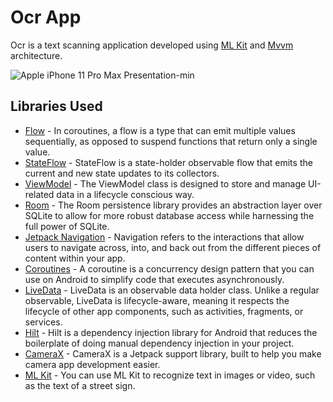 # Ocr App

Ocr is a text scanning application developed using <a href="https://developers.google.com/ml-kit/vision/text-recognition/android" target="_blank">ML Kit</a> and <a href="https://developer.android.com/jetpack/guide?gclid=CjwKCAiAvaGRBhBlEiwAiY-yMA7nReu6Sy2xNvCOckPcjnZ4V8mB9Dnmubdta3k0NjZhX7ZG4bhE_xoCKiUQAvD_BwE&gclsrc=aw.ds" target="_blank">Mvvm</a> architecture.

![Apple iPhone 11 Pro Max Presentation-min](https://user-images.githubusercontent.com/75806927/157576296-8be9d059-4061-4cb9-82db-f4b71a73b12a.png)


## Libraries Used

- <a href="https://developer.android.com/kotlin/flow" target="_blank">Flow</a> - In coroutines, a flow is a type that can emit multiple values sequentially, as opposed to suspend functions that return only a single value.
- <a href="https://developer.android.com/kotlin/flow/stateflow-and-sharedflow" target="_blank">StateFlow</a> - StateFlow is a state-holder observable flow that emits the current and new state updates to its collectors.
- <a href="https://developer.android.com/topic/libraries/architecture/viewmodel" target="_blank">ViewModel</a> - The ViewModel class is designed to store and manage UI-related data in a lifecycle conscious way.
- <a href="https://developer.android.com/training/data-storage/room" target="_blank">Room</a> - The Room persistence library provides an abstraction layer over SQLite to allow for more robust database access while harnessing the full power of SQLite.
- <a href="https://developer.android.com/guide/navigation">Jetpack Navigation</a> - Navigation refers to the interactions that allow users to navigate across, into, and back out from the different pieces of content within your app.
- <a href="https://kotlinlang.org/docs/coroutines-overview.html">Coroutines</a> - A coroutine is a concurrency design pattern that you can use on Android to simplify code that executes asynchronously.
- <a href="https://developer.android.com/topic/libraries/architecture/livedata">LiveData</a> - LiveData is an observable data holder class. Unlike a regular observable, LiveData is lifecycle-aware, meaning it respects the lifecycle of other app components, such as activities, fragments, or services.
- <a href="https://developer.android.com/training/dependency-injection/hilt-android">Hilt</a> - Hilt is a dependency injection library for Android that reduces the boilerplate of doing manual dependency injection in your project.
- <a href="https://developer.android.com/training/camerax">CameraX</a> - CameraX is a Jetpack support library, built to help you make camera app development easier.
- <a href="https://developers.google.com/ml-kit/vision/text-recognition/android" target="_blank">ML Kit</a> - You can use ML Kit to recognize text in images or video, such as the text of a street sign.
    
